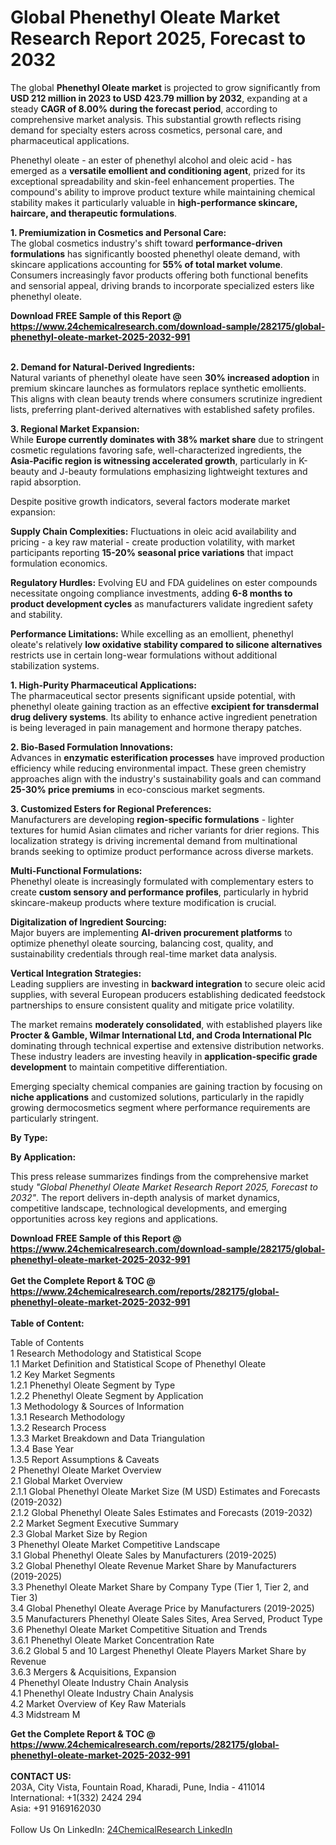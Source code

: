 <h1>Global Phenethyl Oleate Market Research Report 2025, Forecast to 2032</h1><p>The global <strong>Phenethyl Oleate market</strong> is projected to grow significantly from <strong>USD 212 million in 2023 to USD 423.79 million by 2032</strong>, expanding at a steady <strong>CAGR of 8.00% during the forecast period</strong>, according to comprehensive market analysis. This substantial growth reflects rising demand for specialty esters across cosmetics, personal care, and pharmaceutical applications.</p><p>Phenethyl oleate - an ester of phenethyl alcohol and oleic acid - has emerged as a <strong>versatile emollient and conditioning agent</strong>, prized for its exceptional spreadability and skin-feel enhancement properties. The compound's ability to improve product texture while maintaining chemical stability makes it particularly valuable in <strong>high-performance skincare, haircare, and therapeutic formulations</strong>.</p><p><strong>1. Premiumization in Cosmetics and Personal Care:</strong><br>
The global cosmetics industry's shift toward <strong>performance-driven formulations</strong> has significantly boosted phenethyl oleate demand, with skincare applications accounting for <strong>55% of total market volume</strong>. Consumers increasingly favor products offering both functional benefits and sensorial appeal, driving brands to incorporate specialized esters like phenethyl oleate.</p><div><b>Download FREE Sample of this Report @ 
            <a href="https://www.24chemicalresearch.com/download-sample/282175/global-phenethyl-oleate-market-2025-2032-991">
            https://www.24chemicalresearch.com/download-sample/282175/global-phenethyl-oleate-market-2025-2032-991</a></b></div><br><p><strong>2. Demand for Natural-Derived Ingredients:</strong><br>
Natural variants of phenethyl oleate have seen <strong>30% increased adoption</strong> in premium skincare launches as formulators replace synthetic emollients. This aligns with clean beauty trends where consumers scrutinize ingredient lists, preferring plant-derived alternatives with established safety profiles.</p><p><strong>3. Regional Market Expansion:</strong><br>
While <strong>Europe currently dominates with 38% market share</strong> due to stringent cosmetic regulations favoring safe, well-characterized ingredients, the <strong>Asia-Pacific region is witnessing accelerated growth</strong>, particularly in K-beauty and J-beauty formulations emphasizing lightweight textures and rapid absorption.</p><p>Despite positive growth indicators, several factors moderate market expansion:</p><p><strong>Supply Chain Complexities:</strong> Fluctuations in oleic acid availability and pricing - a key raw material - create production volatility, with market participants reporting <strong>15-20% seasonal price variations</strong> that impact formulation economics.</p><p><strong>Regulatory Hurdles:</strong> Evolving EU and FDA guidelines on ester compounds necessitate ongoing compliance investments, adding <strong>6-8 months to product development cycles</strong> as manufacturers validate ingredient safety and stability.</p><p><strong>Performance Limitations:</strong> While excelling as an emollient, phenethyl oleate's relatively <strong>low oxidative stability compared to silicone alternatives</strong> restricts use in certain long-wear formulations without additional stabilization systems.</p><p><strong>1. High-Purity Pharmaceutical Applications:</strong><br>
The pharmaceutical sector presents significant upside potential, with phenethyl oleate gaining traction as an effective <strong>excipient for transdermal drug delivery systems</strong>. Its ability to enhance active ingredient penetration is being leveraged in pain management and hormone therapy patches.</p><p><strong>2. Bio-Based Formulation Innovations:</strong><br>
Advances in <strong>enzymatic esterification processes</strong> have improved production efficiency while reducing environmental impact. These green chemistry approaches align with the industry's sustainability goals and can command <strong>25-30% price premiums</strong> in eco-conscious market segments.</p><p><strong>3. Customized Esters for Regional Preferences:</strong><br>
Manufacturers are developing <strong>region-specific formulations</strong> - lighter textures for humid Asian climates and richer variants for drier regions. This localization strategy is driving incremental demand from multinational brands seeking to optimize product performance across diverse markets.</p><p><strong>Multi-Functional Formulations:</strong><br>
	Phenethyl oleate is increasingly formulated with complementary esters to create <strong>custom sensory and performance profiles</strong>, particularly in hybrid skincare-makeup products where texture modification is crucial.</p><p><strong>Digitalization of Ingredient Sourcing:</strong><br>
	Major buyers are implementing <strong>AI-driven procurement platforms</strong> to optimize phenethyl oleate sourcing, balancing cost, quality, and sustainability credentials through real-time market data analysis.</p><p><strong>Vertical Integration Strategies:</strong><br>
	Leading suppliers are investing in <strong>backward integration</strong> to secure oleic acid supplies, with several European producers establishing dedicated feedstock partnerships to ensure consistent quality and mitigate price volatility.</p><p>The market remains <strong>moderately consolidated</strong>, with established players like <strong>Procter &amp; Gamble, Wilmar International Ltd, and Croda International Plc</strong> dominating through technical expertise and extensive distribution networks. These industry leaders are investing heavily in <strong>application-specific grade development</strong> to maintain competitive differentiation.</p><p>Emerging specialty chemical companies are gaining traction by focusing on <strong>niche applications</strong> and customized solutions, particularly in the rapidly growing dermocosmetics segment where performance requirements are particularly stringent.</p><p><strong>By Type:</strong></p><p><strong>By Application:</strong></p><p>This press release summarizes findings from the comprehensive market study <em>"Global Phenethyl Oleate Market Research Report 2025, Forecast to 2032"</em>. The report delivers in-depth analysis of market dynamics, competitive landscape, technological developments, and emerging opportunities across key regions and applications.</p><div><b>Download FREE Sample of this Report @ 
            <a href="https://www.24chemicalresearch.com/download-sample/282175/global-phenethyl-oleate-market-2025-2032-991">
            https://www.24chemicalresearch.com/download-sample/282175/global-phenethyl-oleate-market-2025-2032-991</a></b></div><br><div><b>Get the Complete Report & TOC @ 
            <a href="https://www.24chemicalresearch.com/reports/282175/global-phenethyl-oleate-market-2025-2032-991">
            https://www.24chemicalresearch.com/reports/282175/global-phenethyl-oleate-market-2025-2032-991</a></b></div><br>
            <b>Table of Content:</b><p>Table of Contents<br />
1 Research Methodology and Statistical Scope<br />
1.1 Market Definition and Statistical Scope of Phenethyl Oleate<br />
1.2 Key Market Segments<br />
1.2.1 Phenethyl Oleate Segment by Type<br />
1.2.2 Phenethyl Oleate Segment by Application<br />
1.3 Methodology & Sources of Information<br />
1.3.1 Research Methodology<br />
1.3.2 Research Process<br />
1.3.3 Market Breakdown and Data Triangulation<br />
1.3.4 Base Year<br />
1.3.5 Report Assumptions & Caveats<br />
2 Phenethyl Oleate Market Overview<br />
2.1 Global Market Overview<br />
2.1.1 Global Phenethyl Oleate Market Size (M USD) Estimates and Forecasts (2019-2032)<br />
2.1.2 Global Phenethyl Oleate Sales Estimates and Forecasts (2019-2032)<br />
2.2 Market Segment Executive Summary<br />
2.3 Global Market Size by Region<br />
3 Phenethyl Oleate Market Competitive Landscape<br />
3.1 Global Phenethyl Oleate Sales by Manufacturers (2019-2025)<br />
3.2 Global Phenethyl Oleate Revenue Market Share by Manufacturers (2019-2025)<br />
3.3 Phenethyl Oleate Market Share by Company Type (Tier 1, Tier 2, and Tier 3)<br />
3.4 Global Phenethyl Oleate Average Price by Manufacturers (2019-2025)<br />
3.5 Manufacturers Phenethyl Oleate Sales Sites, Area Served, Product Type<br />
3.6 Phenethyl Oleate Market Competitive Situation and Trends<br />
3.6.1 Phenethyl Oleate Market Concentration Rate<br />
3.6.2 Global 5 and 10 Largest Phenethyl Oleate Players Market Share by Revenue<br />
3.6.3 Mergers & Acquisitions, Expansion<br />
4 Phenethyl Oleate Industry Chain Analysis<br />
4.1 Phenethyl Oleate Industry Chain Analysis<br />
4.2 Market Overview of Key Raw Materials<br />
4.3 Midstream M</p><div><b>Get the Complete Report & TOC @ 
            <a href="https://www.24chemicalresearch.com/reports/282175/global-phenethyl-oleate-market-2025-2032-991">
            https://www.24chemicalresearch.com/reports/282175/global-phenethyl-oleate-market-2025-2032-991</a></b></div><br><b>CONTACT US:</b><br>
            203A, City Vista, Fountain Road, Kharadi, Pune, India - 411014<br>
            International: +1(332) 2424 294<br>
            Asia: +91 9169162030 <br><br>
            Follow Us On LinkedIn: <a href="https://www.linkedin.com/company/24chemicalresearch/">24ChemicalResearch LinkedIn</a>